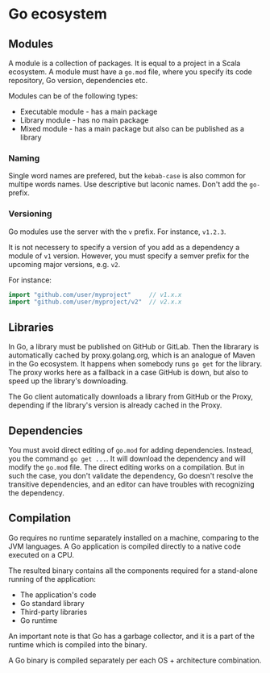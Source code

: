 # Go ecosystem

## Modules

A module is a collection of packages.
It is equal to a project in a Scala ecosystem.
A module must have a `go.mod` file, where you specify its code repository, Go version, dependencies etc.

Modules can be of the following types:
* Executable module - has a main package
* Library module - has no main package
* Mixed module - has a main package but also can be published as a library

### Naming

Single word names are prefered, but the `kebab-case` is also common for multipe words names.
Use descriptive but laconic names.
Don't add the `go-` prefix.

### Versioning

Go modules use the server with the `v` prefix.
For instance, `v1.2.3`.

It is not necessery to specify a version of you add as a dependency a module of `v1` version.
However, you must specify a semver prefix for the upcoming major versions, e.g. `v2`.

For instance:
```go
import "github.com/user/myproject"     // v1.x.x
import "github.com/user/myproject/v2"  // v2.x.x  
```

## Libraries

In Go, a library must be published on GitHub or GitLab.
Then the librarary is automatically cached by proxy.golang.org, which is an analogue of Maven in the Go ecosystem.
It happens when somebody runs `go get` for the library.
The proxy works here as a fallback in a case GitHub is down, but also to speed up the library's downloading.

The Go client automatically downloads a library from GitHub or the Proxy,
depending if the library's version is already cached in the Proxy.

## Dependencies

You must avoid direct editing of `go.mod` for adding dependencies.
Instead, you the command `go get ...`.
It will download the dependency and will modify the `go.mod` file.
The direct editing works on a compilation.
But in such the case, you don't validate the dependency, Go doesn't resolve the transitive dependencies,
and an editor can have troubles with recognizing the dependency.

## Compilation

Go requires no runtime separately installed on a machine, comparing to the JVM languages.
A Go application is compiled directly to a native code executed on a CPU.

The resulted binary contains all the components required for a stand-alone running of the application:
* The application's code
* Go standard library
* Third-party libraries
* Go runtime

An important note is that Go has a garbage collector, and it is a part of the runtime which is compiled into the binary.

A Go binary is compiled separately per each OS + architecture combination.

